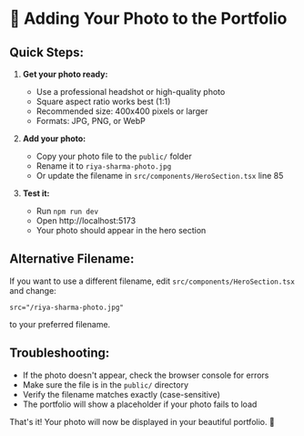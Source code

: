 # 📸 Adding Your Photo to the Portfolio

## Quick Steps:

1. **Get your photo ready:**
   - Use a professional headshot or high-quality photo
   - Square aspect ratio works best (1:1)
   - Recommended size: 400x400 pixels or larger
   - Formats: JPG, PNG, or WebP

2. **Add your photo:**
   - Copy your photo file to the `public/` folder
   - Rename it to `riya-sharma-photo.jpg`
   - Or update the filename in `src/components/HeroSection.tsx` line 85

3. **Test it:**
   - Run `npm run dev`
   - Open http://localhost:5173
   - Your photo should appear in the hero section

## Alternative Filename:
If you want to use a different filename, edit `src/components/HeroSection.tsx` and change:
```tsx
src="/riya-sharma-photo.jpg"
```
to your preferred filename.

## Troubleshooting:
- If the photo doesn't appear, check the browser console for errors
- Make sure the file is in the `public/` directory
- Verify the filename matches exactly (case-sensitive)
- The portfolio will show a placeholder if your photo fails to load

That's it! Your photo will now be displayed in your beautiful portfolio. 🎉 